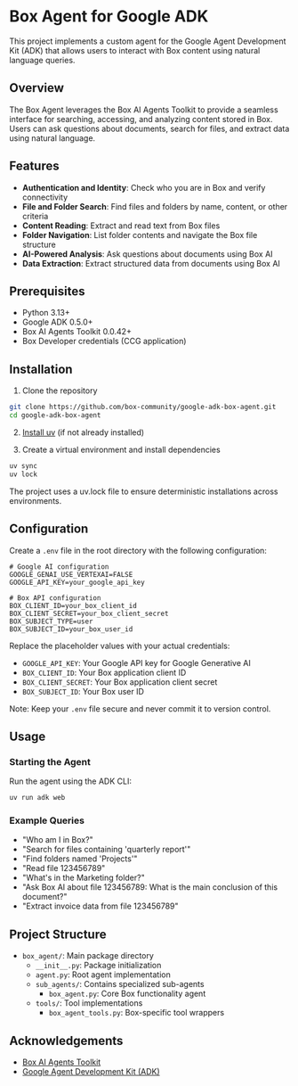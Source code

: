 # Box Agent for Google ADK

This project implements a custom agent for the Google Agent Development Kit (ADK) that allows users to interact with Box content using natural language queries.

## Overview

The Box Agent leverages the Box AI Agents Toolkit to provide a seamless interface for searching, accessing, and analyzing content stored in Box. Users can ask questions about documents, search for files, and extract data using natural language.

## Features

- **Authentication and Identity**: Check who you are in Box and verify connectivity
- **File and Folder Search**: Find files and folders by name, content, or other criteria
- **Content Reading**: Extract and read text from Box files
- **Folder Navigation**: List folder contents and navigate the Box file structure
- **AI-Powered Analysis**: Ask questions about documents using Box AI
- **Data Extraction**: Extract structured data from documents using Box AI

## Prerequisites

- Python 3.13+
- Google ADK 0.5.0+
- Box AI Agents Toolkit 0.0.42+
- Box Developer credentials (CCG application)

## Installation

1. Clone the repository

```bash
git clone https://github.com/box-community/google-adk-box-agent.git
cd google-adk-box-agent
```

2. [Install uv](https://docs.astral.sh/uv/getting-started/installation/) (if not already installed)



3. Create a virtual environment and install dependencies

```bash
uv sync
uv lock
```

The project uses a uv.lock file to ensure deterministic installations across environments.

## Configuration

Create a `.env` file in the root directory with the following configuration:

```
# Google AI configuration
GOOGLE_GENAI_USE_VERTEXAI=FALSE
GOOGLE_API_KEY=your_google_api_key

# Box API configuration
BOX_CLIENT_ID=your_box_client_id
BOX_CLIENT_SECRET=your_box_client_secret
BOX_SUBJECT_TYPE=user
BOX_SUBJECT_ID=your_box_user_id
```

Replace the placeholder values with your actual credentials:
- `GOOGLE_API_KEY`: Your Google API key for Google Generative AI
- `BOX_CLIENT_ID`: Your Box application client ID
- `BOX_CLIENT_SECRET`: Your Box application client secret
- `BOX_SUBJECT_ID`: Your Box user ID

Note: Keep your `.env` file secure and never commit it to version control.

## Usage

### Starting the Agent

Run the agent using the ADK CLI:

```bash
uv run adk web
```

### Example Queries

- "Who am I in Box?"
- "Search for files containing 'quarterly report'"
- "Find folders named 'Projects'"
- "Read file 123456789"
- "What's in the Marketing folder?"
- "Ask Box AI about file 123456789: What is the main conclusion of this document?"
- "Extract invoice data from file 123456789"

## Project Structure

- `box_agent/`: Main package directory
  - `__init__.py`: Package initialization
  - `agent.py`: Root agent implementation
  - `sub_agents/`: Contains specialized sub-agents
    - `box_agent.py`: Core Box functionality agent
  - `tools/`: Tool implementations
    - `box_agent_tools.py`: Box-specific tool wrappers

## Acknowledgements

- [Box AI Agents Toolkit](https://github.com/box/box-ai-agents-toolkit)
- [Google Agent Development Kit (ADK)](https://github.com/google/adk)
